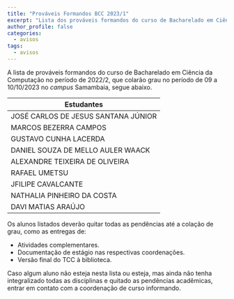 ```yaml
---
title: "Prováveis Formandos BCC 2023/1" 
excerpt: "Lista dos prováveis formandos do curso de Bacharelado em Ciência da Computação, período letivo de 2023/1."
author_profile: false
categories:
  - avisos
tags:
  - avisos
---
```




A lista de prováveis formandos do curso de Bacharelado em Ciência da Computação no período de 2022/2, que colarão grau no período de 09 a 10/10/2023 no *campus* Samambaia, segue abaixo.


| Estudantes               |
|--------------------------|
| JOSÉ CARLOS DE JESUS SANTANA JÚNIOR |
| MARCOS BEZERRA CAMPOS |
| GUSTAVO CUNHA LACERDA |
| DANIEL SOUZA DE MELLO AULER WAACK |
| ALEXANDRE TEIXEIRA DE OLIVEIRA |
| RAFAEL UMETSU |
| JFILIPE CAVALCANTE |
| NATHALIA PINHEIRO DA COSTA |
| DAVI MATIAS ARAÚJO |
 
Os alunos listados deverão quitar todas as pendências até a colação de grau, como as entregas de:

- Atividades complementares.
- Documentação de estágio nas respectivas coordenações.
- Versão final do TCC à biblioteca.

Caso algum aluno não esteja nesta lista ou esteja, mas ainda não tenha integralizado todas as disciplinas e quitado as pendências acadêmicas, entrar em contato com a coordenação de curso informando.

